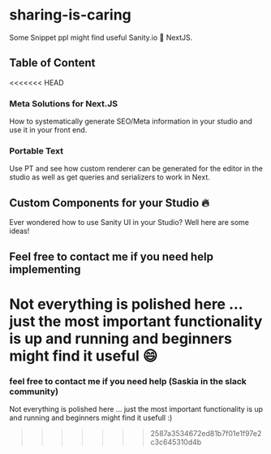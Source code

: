 # sharing-is-caring

Some Snippet ppl might find useful
Sanity.io 💙 NextJS.

## Table of Content

<<<<<<< HEAD
### Meta Solutions for Next.JS

How to systematically generate SEO/Meta information in your studio and use it in your front end.

### Portable Text

Use PT and see how custom renderer can be generated for the editor in the studio as well as get queries and serializers to work in Next.

## Custom Components for your Studio :fire:

Ever wondered how to use Sanity UI in your Studio? Well here are some ideas!

## Feel free to contact me if you need help implementing

Not everything is polished here ... just the most important functionality is up and running and beginners might find it useful :smile:
=======
### feel free to contact me if you need help (Saskia in the slack community)
Not everything is polished here ... just the most important functionality is up and running and beginners might find it usefull :)
>>>>>>> 2587a3534672ed81b7f01e1f97e2c3c645310d4b
